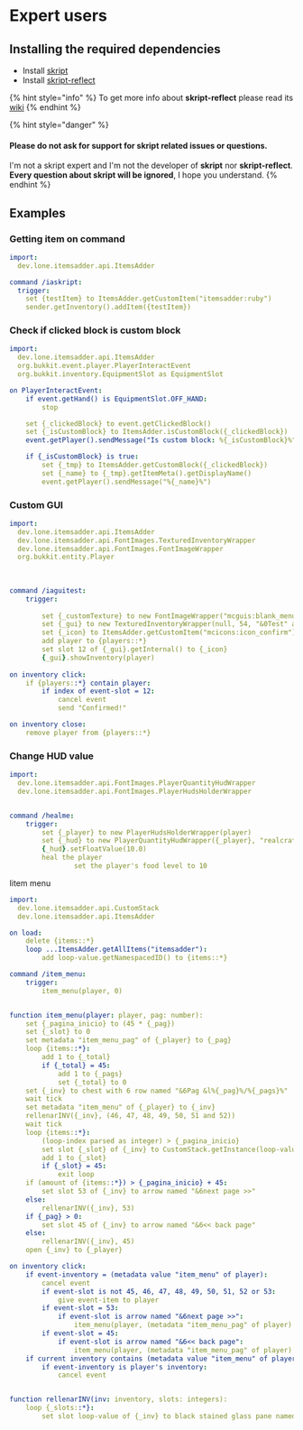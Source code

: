 # Expert users

## Installing the required dependencies

* Install [skript](https://github.com/SkriptLang/Skript/releases/latest)
* Install [skript-reflect](https://github.com/TPGamesNL/skript-reflect/releases/latest)

{% hint style="info" %}
To get more info about **skript-reflect** please read its [wiki](https://tpgamesnl.gitbook.io/skript-reflect/)
{% endhint %}

{% hint style="danger" %}
#### Please **do not ask** for **support** for **skript** related issues or questions.

I'm not a skript expert and I'm not the developer of **skript** nor **skript-reflect**.\
**Every question about skript will be ignored**, I hope you understand.
{% endhint %}

## Examples

### Getting item on command

```yaml
import:
  dev.lone.itemsadder.api.ItemsAdder

command /iaskript:
  trigger:
    set {testItem} to ItemsAdder.getCustomItem("itemsadder:ruby")
    sender.getInventory().addItem({testItem})
```

### Check if clicked block is custom block

```yaml
import:
  dev.lone.itemsadder.api.ItemsAdder
  org.bukkit.event.player.PlayerInteractEvent
  org.bukkit.inventory.EquipmentSlot as EquipmentSlot

on PlayerInteractEvent:
    if event.getHand() is EquipmentSlot.OFF_HAND: 
        stop

    set {_clickedBlock} to event.getClickedBlock()
    set {_isCustomBlock} to ItemsAdder.isCustomBlock({_clickedBlock})
    event.getPlayer().sendMessage("Is custom block: %{_isCustomBlock}%")

    if {_isCustomBlock} is true:
        set {_tmp} to ItemsAdder.getCustomBlock({_clickedBlock})
        set {_name} to {_tmp}.getItemMeta().getDisplayName()
        event.getPlayer().sendMessage("%{_name}%")
```

### Custom GUI

```yaml
import:
  dev.lone.itemsadder.api.ItemsAdder
  dev.lone.itemsadder.api.FontImages.TexturedInventoryWrapper
  dev.lone.itemsadder.api.FontImages.FontImageWrapper
  org.bukkit.entity.Player
  
  
		
command /iaguitest:
	trigger:
	
		set {_customTexture} to new FontImageWrapper("mcguis:blank_menu")
		set {_gui} to new TexturedInventoryWrapper(null, 54, "&0Test" and {_customTexture})
		set {_icon} to ItemsAdder.getCustomItem("mcicons:icon_confirm")
		add player to {players::*}
		set slot 12 of {_gui}.getInternal() to {_icon}
		{_gui}.showInventory(player)
 
on inventory click:
	if {players::*} contain player:
		if index of event-slot = 12:
			cancel event
			send "Confirmed!"

on inventory close:
	remove player from {players::*}
```

### Change HUD value

```yaml
import:
  dev.lone.itemsadder.api.FontImages.PlayerQuantityHudWrapper
  dev.lone.itemsadder.api.FontImages.PlayerHudsHolderWrapper


command /healme:
	trigger:
		set {_player} to new PlayerHudsHolderWrapper(player)
		set {_hud} to new PlayerQuantityHudWrapper({_player}, "realcraft:thirst_bar")
		{_hud}.setFloatValue(10.0)
		heal the player
            	set the player's food level to 10
```

Iitem menu

```yaml
import:
  dev.lone.itemsadder.api.CustomStack
  dev.lone.itemsadder.api.ItemsAdder

on load:
	delete {items::*}
	loop ...ItemsAdder.getAllItems("itemsadder"):
		add loop-value.getNamespacedID() to {items::*}

command /item_menu:
	trigger:
		item_menu(player, 0)


function item_menu(player: player, pag: number):
    set {_pagina_inicio} to (45 * {_pag})
    set {_slot} to 0
    set metadata "item_menu_pag" of {_player} to {_pag}
    loop {items::*}:
        add 1 to {_total}
        if {_total} = 45:
            add 1 to {_pags}
            set {_total} to 0
    set {_inv} to chest with 6 row named "&6Pag &l%{_pag}%/%{_pags}%"
    wait tick
    set metadata "item_menu" of {_player} to {_inv}
    rellenarINV({_inv}, (46, 47, 48, 49, 50, 51 and 52))
    wait tick
    loop {items::*}:
        (loop-index parsed as integer) > {_pagina_inicio}
        set slot {_slot} of {_inv} to CustomStack.getInstance(loop-value).getItemStack()
        add 1 to {_slot}
        if {_slot} = 45:
            exit loop
    if (amount of {items::*}) > {_pagina_inicio} + 45:
        set slot 53 of {_inv} to arrow named "&6next page >>"
    else:
        rellenarINV({_inv}, 53)
    if {_pag} > 0:
        set slot 45 of {_inv} to arrow named "&6<< back page"
    else:
        rellenarINV({_inv}, 45)
    open {_inv} to {_player}

on inventory click:
    if event-inventory = (metadata value "item_menu" of player):
        cancel event
        if event-slot is not 45, 46, 47, 48, 49, 50, 51, 52 or 53:
            give event-item to player
        if event-slot = 53:
            if event-slot is arrow named "&6next page >>":
                item_menu(player, (metadata "item_menu_pag" of player) + 1)
        if event-slot = 45:
            if event-slot is arrow named "&6<< back page":
                item_menu(player, (metadata "item_menu_pag" of player) - 1)
    if current inventory contains (metadata value "item_menu" of player):
        if event-inventory is player's inventory:
            cancel event


function rellenarINV(inv: inventory, slots: integers):
    loop {_slots::*}:
        set slot loop-value of {_inv} to black stained glass pane named " a
```
